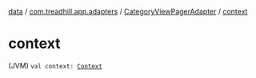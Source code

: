 [data](../../index.md) / [com.treadhill.app.adapters](../index.md) / [CategoryViewPagerAdapter](index.md) / [context](./context.md)

# context

(JVM) `val context: `[`Context`](https://developer.android.com/reference/android/content/Context.html)